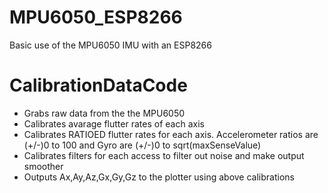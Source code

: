 # MPU6050_ESP8266
Basic use of the MPU6050 IMU with an ESP8266

# CalibrationDataCode
 - Grabs raw data from the the MPU6050
 - Calibrates avarage flutter rates of each axis
 - Calibrates RATIOED flutter rates for each axis. Accelerometer ratios are (+/-)0 to 100 and Gyro are (+/-)0 to sqrt(maxSenseValue)
 - Calibrates filters for each access to filter out noise and make output smoother
 - Outputs Ax,Ay,Az,Gx,Gy,Gz to the plotter using above calibrations
